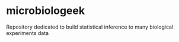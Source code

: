 # microbiologeek
Repository dedicated to build statistical inference to many biological experiments data
